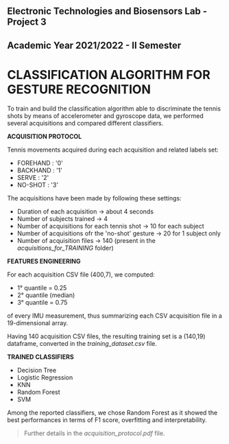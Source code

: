 ## Electronic Technologies and Biosensors Lab - Project 3
## Academic Year 2021/2022 - II Semester


# CLASSIFICATION ALGORITHM FOR GESTURE RECOGNITION

To train and build the classification algorithm able to discriminate the tennis shots by means of accelerometer and gyroscope data, we performed several acquisitions and compared different classifiers.


**ACQUISITION PROTOCOL**

Tennis movements acquired during each acquisition and related labels set: 

- FOREHAND : '0'
- BACKHAND : '1'
- SERVE : '2'
- NO-SHOT : '3'

The acquisitions have been made by following these settings:

* Duration of each acquisition &#x2192; about 4 seconds
* Number of subjects trained &#x2192; 4
* Number of acquisitions for each tennis shot &#x2192; 10 for each subject
* Number of acquisitions ofr the 'no-shot' gesture &#x2192; 20 for 1 subject only
* Number of acquisition files &#x2192; 140 (present in the *acquisitions_for_TRAINING* folder)


**FEATURES ENGINEERING**

For each acquisition CSV file (400,7), we computed: 
- 1° quantile = 0.25
- 2° quantile (median)
- 3° quantile = 0.75

of every IMU measurement, thus summarizing each CSV acquisition file in a 19-dimensional array.

Having 140 acquisition CSV files, the resulting training set is a (140,19) dataframe, converted in the *training_dataset.csv* file.


**TRAINED CLASSIFIERS**

* Decision Tree
* Logistic Regression
* KNN
* Random Forest
* SVM

Among the reported classifiers, we chose Random Forest as it showed the best performances in terms of F1 score, overfitting and interpretability.


> Further details in the *acquisition_protocol.pdf* file.
